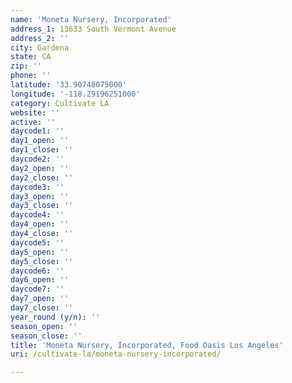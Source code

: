 ```yaml
---
name: 'Moneta Nursery, Incorporated'
address_1: 13633 South Vermont Avenue
address_2: ''
city: Gardena
state: CA
zip: ''
phone: ''
latitude: '33.90748075000'
longitude: '-118.29196251000'
category: Cultivate LA
website: ''
active: ''
daycode1: ''
day1_open: ''
day1_close: ''
daycode2: ''
day2_open: ''
day2_close: ''
daycode3: ''
day3_open: ''
day3_close: ''
daycode4: ''
day4_open: ''
day4_close: ''
daycode5: ''
day5_open: ''
day5_close: ''
daycode6: ''
day6_open: ''
daycode7: ''
day7_open: ''
day7_close: ''
year_round (y/n): ''
season_open: ''
season_close: ''
title: 'Moneta Nursery, Incorporated, Food Oasis Los Angeles'
uri: /cultivate-la/moneta-nursery-incorporated/

---
```


